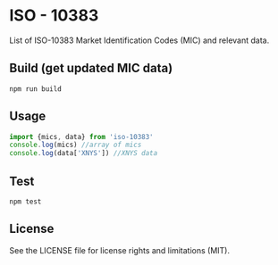 # ISO - 10383

List of ISO-10383 Market Identification Codes (MIC) and relevant data.



## Build (get updated MIC data)
`npm run build`



## Usage
```javascript
import {mics, data} from 'iso-10383'
console.log(mics) //array of mics
console.log(data['XNYS']) //XNYS data
```

## Test
`npm test`

## License

See the LICENSE file for license rights and limitations (MIT).

